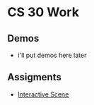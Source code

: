 # CS 30 Work

## Demos
- i'll put demos here later

## Assigments
- [Interactive Scene](Interactive-scene)